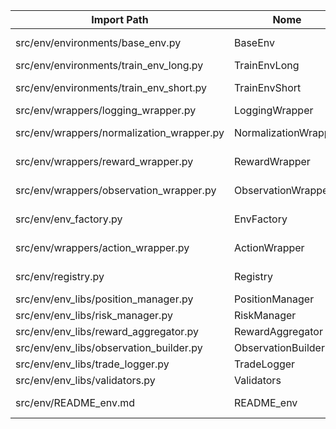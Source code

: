 | Import Path                                 | Nome                 | Tipo  | Estado   | SPEC                           | Teste Unitário                 | Observação                             |
|---------------------------------------------|----------------------|-------|----------|--------------------------------|--------------------------------|----------------------------------------|
| src/env/environments/base_env.py            | BaseEnv              | class | @STABLE  | SPEC_base_env.md               | test_base_env.py               | Ambiente RL base universal             |
| src/env/environments/train_env_long.py      | TrainEnvLong         | class | @STABLE  | SPEC_train_env_long.md         | test_train_env_long.py         | Ambiente RL long-only                  |
| src/env/environments/train_env_short.py     | TrainEnvShort        | class | @STABLE  | SPEC_train_env_short.md        | test_train_env_short.py        | Ambiente RL short-only                 |
| src/env/wrappers/logging_wrapper.py         | LoggingWrapper       | class | @STABLE  | SPEC_logging_wrapper.md        | test_logging_wrapper.py        | Logging estruturado                    |
| src/env/wrappers/normalization_wrapper.py   | NormalizationWrapper | class | @STABLE  | SPEC_normalization_wrapper.md  | test_normalization_wrapper.py  | Normalização de observações/rewards    |
| src/env/wrappers/reward_wrapper.py          | RewardWrapper        | class | @STABLE  | SPEC_reward_wrapper.md         | test_reward_wrapper.py         | Transformação e logging de rewards     |
| src/env/wrappers/observation_wrapper.py     | ObservationWrapper   | class | @STABLE  | SPEC_observation_wrapper.md    | test_observation_wrapper.py    | Transformação/logging de observações   |
| src/env/env_factory.py                      | EnvFactory           | func  | @STABLE  | SPEC_env_factory.md            | test_env_factory.py            | Fábrica central de ambientes RL        |
| src/env/wrappers/action_wrapper.py          | ActionWrapper        | class | @SPEC    | SPEC_action_wrapper.md         | -                              | NÃO HOMOLOGADO NESTE CICLO             |
| src/env/registry.py                         | Registry             | class | @SPEC    | SPEC_registry.md               | -                              | NÃO HOMOLOGADO NESTE CICLO             |
| src/env/env_libs/position_manager.py        | PositionManager      | class | @STABLE  | SPEC_position_manager.md       | test_position_manager.py        |                                         |
| src/env/env_libs/risk_manager.py            | RiskManager          | class | @STABLE  | SPEC_risk_manager.md           | test_risk_manager.py            |                                         |
| src/env/env_libs/reward_aggregator.py       | RewardAggregator     | class | @STABLE  | SPEC_reward_aggregator.md      | test_reward_aggregator.py        |                                         |
| src/env/env_libs/observation_builder.py     | ObservationBuilder   | class | @STABLE  | SPEC_observation_builder.md    | test_observation_builder.py      |                                         |
| src/env/env_libs/trade_logger.py            | TradeLogger          | class | @STABLE  | SPEC_trade_logger.md           | test_trade_logger.py            |                                         |
| src/env/env_libs/validators.py              | Validators           | class | @STABLE  | SPEC_validators.md             | test_validators.py               |                                         |
| src/env/README_env.md                       | README_env           | doc   | @SPEC    | -                              | -                              | Documentação, não precisa homologação   |
